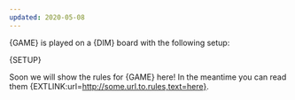 ```yaml
---
updated: 2020-05-08
---
```

{GAME} is played on a {DIM} board with the following setup:

{SETUP}

Soon we will show the rules for {GAME} here! In the meantime you can read them {EXTLINK:url=http://some.url.to.rules,text=here}.